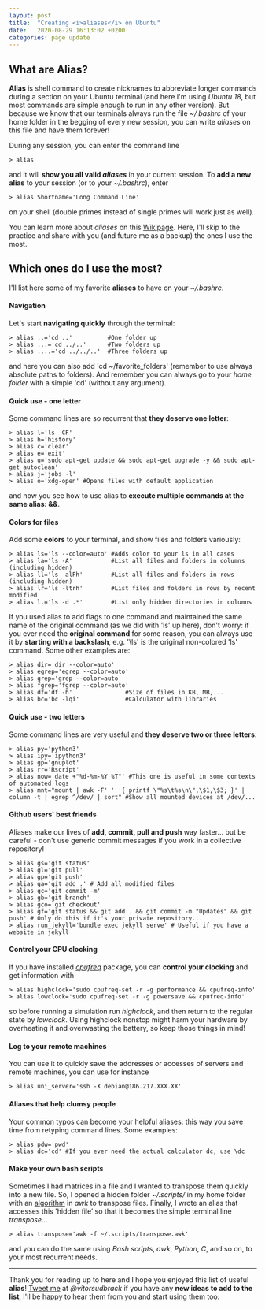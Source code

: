 ```yaml
---
layout: post
title:  "Creating <i>aliases</i> on Ubuntu"
date:   2020-08-29 16:13:02 +0200
categories: page update
---
```


## What are Alias?
**Alias** is shell command to create nicknames to abbreviate longer commands during a section on your Ubuntu terminal (and here I'm using *Ubuntu 18*, but most commands are simple enough to run in any other version). But because we know that our terminals always run the file *~/.bashrc* of your home folder in the begging of every new session, you can write *aliases* on this file and have them forever! 

During any session, you can enter the command line
```
> alias
```
and it will **show you all valid _aliases_** in your current session. To **add a new alias** to your session (or to your *~/.bashrc*), enter
```
> alias Shortname='Long Command Line'
```
on your shell (double primes instead of single primes will work just as well).

You can learn more about *aliases* on this [Wikipage](https://en.wikipedia.org/wiki/Alias_(command)). Here, I'll skip to the practice and share with you ~~(and future me as a backup)~~ the ones I use the most.

## Which ones do I use the most?
I'll list here some of my favorite **aliases** to have on your *~/.bashrc*. 

#### Navigation
Let's start **navigating quickly** through the terminal:
```
> alias ..='cd ..'          #One folder up
> alias ...='cd ../..'      #Two folders up
> alias ....='cd ../../..'  #Three folders up
```
and here you can also add 'cd ~/favorite_folders' (remember to use always absolute paths to folders). And remember you can always go to your *home folder* with a simple 'cd' (without any argument).

#### Quick use - one letter
Some command lines are so recurrent that **they deserve one letter**:
```
> alias l='ls -CF'
> alias h='history'
> alias c='clear'
> alias e='exit'
> alias u='sudo apt-get update && sudo apt-get upgrade -y && sudo apt-get autoclean'
> alias j='jobs -l'
> alias o='xdg-open' #Opens files with default application
```
and now you see how to use alias to **execute multiple commands at the same alias: &&**. 

#### Colors for files
Add some **colors** to your terminal, and show files and folders variously:
```
> alias ls='ls --color=auto' #Adds color to your ls in all cases
> alias la='ls -A'           #List all files and folders in columns (including hidden)
> alias ll='ls -alFh'        #List all files and folders in rows (including hidden)
> alias lr='ls -ltrh'        #List files and folders in rows by recent modified
> alias l.='ls -d .*'        #List only hidden directories in columns
```
If you used alias to add flags to one command and maintained the same name of the original command (as we did with 'ls' up here), don't worry: if you ever need the **original command** for some reason, you can always use it by **starting with a backslash**, e.g. '\ls' is the original non-colored 'ls' command. Some other examples are:
```
> alias dir='dir --color=auto'
> alias egrep='egrep --color=auto'
> alias grep='grep --color=auto'
> alias fgrep='fgrep --color=auto'
> alias df='df -h'               #Size of files in KB, MB,...
> alias bc='bc -lqi'             #Calculator with libraries
```

#### Quick use - two letters
Some command lines are very useful and **they deserve two or three letters**:
```
> alias py='python3'
> alias ipy='ipython3'
> alias gp='gnuplot'
> alias rr='Rscript'
> alias now='date +"%d-%m-%Y %T"' #This one is useful in some contexts of automated logs
> alias mnt="mount | awk -F' ' '{ printf \"%s\t%s\n\",\$1,\$3; }' | column -t | egrep ^/dev/ | sort" #Show all mounted devices at /dev/...
```

#### Github users' best friends
Aliases make our lives of **add, commit, pull and push** way faster... but be careful - don't use generic commit messages if you work in a collective repository!
```
> alias gs='git status'
> alias gl='git pull'
> alias gp='git push'
> alias ga='git add .' # Add all modified files
> alias gc='git commit -m' 
> alias gb='git branch'
> alias gco='git checkout'
> alias gf='git status && git add . && git commit -m "Updates" && git push' # Only do this if it's your private repository...
> alias run_jekyll='bundle exec jekyll serve' # Useful if you have a website in jekyll
```

#### Control your CPU clocking
If you have installed *[cpufreq](http://manpages.ubuntu.com/manpages/bionic/man1/cpufreq-set.1.html)* package, you can **control your clocking** and get information with
```
> alias highclock='sudo cpufreq-set -r -g performance && cpufreq-info'
> alias lowclock='sudo cpufreq-set -r -g powersave && cpufreq-info'
```
so before running a simulation run *highclock*, and then return to the regular state by *lowclock*. Using highclock nonstop might harm your hardware by overheating it and overwasting the battery, so keep those things in mind!

#### Log to your remote machines
You can use it to quickly save the addresses or accesses of servers and remote machines, you can use for instance
``` 
> alias uni_server='ssh -X debian@186.217.XXX.XX'
```

#### Aliases that help clumsy people
Your common typos can become your helpful aliases: this way you save time from retyping command lines. Some examples:

``` 
> alias pdw='pwd'
> alias dc='cd' #If you ever need the actual calculator dc, use \dc
```

#### Make your own bash scripts 
Sometimes I had matrices in a file and I wanted to transpose them quickly into a new file. So, I opened a hidden folder *~/.scripts/* in my home folder with an [algorithm](https://stackoverflow.com/questions/1729824/an-efficient-way-to-transpose-a-file-in-bash) in *awk* to transpose files. Finally, I wrote an alias that accesses this 'hidden file’ so that it becomes the simple terminal line *transpose*...
```
> alias transpose='awk -f ~/.scripts/transpose.awk'
```
and you can do the same using *Bash scripts*, *awk*, *Python*, *C*, and so on, to your most recurrent needs. 

***

Thank you for reading up to here and I hope you enjoyed this list of useful **alias**! [Tweet me](https://twitter.com/vitorsudbrack) at *@vitorsudbrack* if you have any **new ideas to add to the list**, I'll be happy to hear them from you and start using them too.




